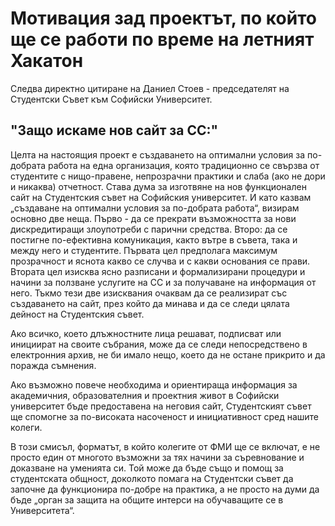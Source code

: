 # Мотивация зад проектът, по който ще се работи по време на летният Хакатон

Следва директно цитиране на Даниел Стоев - председателят на Студентски Съвет към Софийски Университет.

## "Защо искаме нов сайт за СС:"
Целта на настоящия проект е създаването на оптимални условия за по-добрата работа на една организация, която традиционно се свързва от студентите с нищо-правене, непрозрачни практики и слаба (ако не дори и никаква) отчетност. 
Става дума за изготвяне на нов функционален сайт на Студентския съвет на Софийския университет. 
И като казвам „създаване на оптимални условия за по-добрата работа“, визирам основно две неща. 
Първо - да се прекрати възможността за нови дискредитиращи злоупотреби с парични средства. 
Второ: да се постигне по-ефективна комуникация, както вътре в съвета, така и между него и студентите. 
Първата цел предполага максимум прозрачност и яснота какво се случва и с какви основания се прави. Втората цел изисква ясно разписани и формализирани процедури и начини за ползване услугите на СС и за получаване на информация от него. Тъкмо тези две изисквания очаквам да се реализират със създаването на сайт, през който да минава и да се следи цялата дейност на Студентския съвет.

Ако всичко, което длъжностните лица решават, подписват или инициират на 
своите събрания, може да се следи непосредствено в електронния архив, не би имало нещо, което да не остане прикрито и да поражда съмнения. 

Ако възможно повече необходима и ориентираща информация за академичния, образователния и проектния живот в Софийски университет бъде предоставена на неговия сайт, Студентският съвет ще спомогне за по-високата насоченост и инициативност сред нашите колеги.

В този смисъл, форматът, в който колегите от ФМИ ще се включат, е не просто един от многото възможни за тях начини за съревнование и доказване на уменията си. Той може да бъде също и помощ за студентската общност, доколкото помага на Студентски съвет да започне да функционира по-добре на практика, а не просто на думи да бъде „орган за защита на общите интерси на обучаващите се в Университета“.
